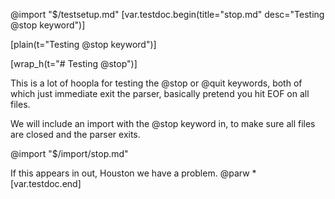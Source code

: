 @import "$/testsetup.md"
[var.testdoc.begin(title="stop.md" desc="Testing @stop keyword")]

[plain(t="Testing @stop keyword")]

[wrap_h(t="# Testing @stop")]

This is a lot of hoopla for testing the @stop or @quit keywords, both of which just immediate exit the parser, basically pretend you hit EOF on all files.

We will include an import with the @stop keyword in, to make sure all files are closed and the parser exits.

@import "$/import/stop.md"

If this appears in out, Houston we have a problem.
@parw *
[var.testdoc.end]
